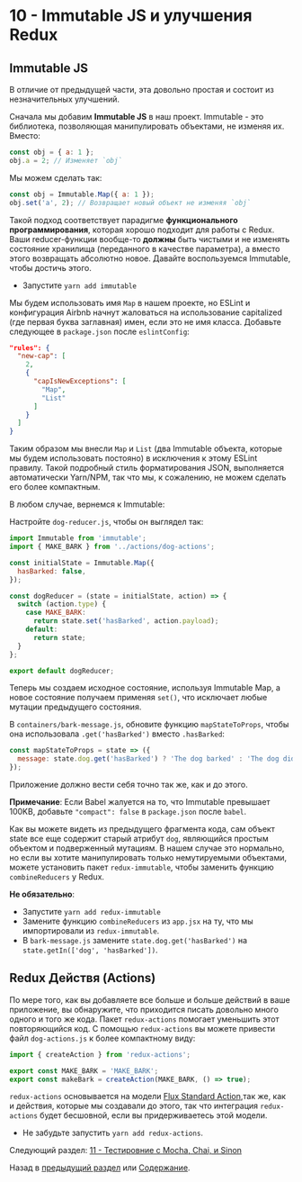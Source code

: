 # 10 - Immutable JS и улучшения Redux

## Immutable JS

В отличие от предыдущей части, эта довольно простая и состоит из незначительных улучшений.

Сначала мы добавим **Immutable JS** в наш проект. Immutable - это библиотека, позволяющая манипулировать объектами, не изменяя их. Вместо:

```javascript
const obj = { a: 1 };
obj.a = 2; // Изменяет `obj`
```
Мы можем сделать так:
```javascript
const obj = Immutable.Map({ a: 1 });
obj.set('a', 2); // Возвращает новый объект не изменяя `obj`
```

Такой подход соответствует парадигме **функционального программирования**, которая хорошо подходит для работы с Redux. Ваши reducer-функции вообще-то **должны** быть чистыми и не изменять состояние хранилища (переданного в качестве параметра), а вместо этого возвращать абсолютно новое. Давайте воспользуемся Immutable, чтобы достичь этого.

- Запустите `yarn add immutable`

Мы будем использовать имя `Map` в нашем проекте, но ESLint и конфигурация Airbnb начнут жаловаться на использование capitalized (где первая буква заглавная) имен, если это не имя класса. Добавьте следующее в `package.json` после `eslintConfig`:

```json
"rules": {
  "new-cap": [
    2,
    {
      "capIsNewExceptions": [
        "Map",
        "List"
      ]
    }
  ]
}
```
Таким образом мы внесли `Map` и `List` (два Immutable объекта, которые мы будем использовать постояно) в исключения к этому ESLint правилу. Такой подробный стиль форматирования JSON, выполняется автоматически Yarn/NPM, так что мы, к сожалению, не можем сделать его более компактным.

В любом случае, вернемся к Immutable:

Настройте `dog-reducer.js`, чтобы он выглядел так:

```javascript
import Immutable from 'immutable';
import { MAKE_BARK } from '../actions/dog-actions';

const initialState = Immutable.Map({
  hasBarked: false,
});

const dogReducer = (state = initialState, action) => {
  switch (action.type) {
    case MAKE_BARK:
      return state.set('hasBarked', action.payload);
    default:
      return state;
  }
};

export default dogReducer;
```

Теперь мы создаем исходное состояние, используя Immutable Map, а новое состояние получаем применяя `set()`, что исключает любые мутации предыдущего состояния.

В `containers/bark-message.js`, обновите функцию `mapStateToProps`, чтобы она использовала `.get('hasBarked')` вместо `.hasBarked`:

```javascript
const mapStateToProps = state => ({
  message: state.dog.get('hasBarked') ? 'The dog barked' : 'The dog did not bark',
});
```

Приложение должно вести себя точно так же, как и до этого.

**Примечание**: Если Babel жалуется на то, что Immutable превышает 100KB, добавьте `"compact": false` в `package.json` после `babel`.

Как вы можете видеть из предыдущего фрагмента кода, сам объект state все еще содержит старый атрибут `dog`, являющийся простым объектом и подверженный мутациям. В нашем случае это нормально, но если вы хотите манипулировать только немутируемыми объектами, можете установить пакет `redux-immutable`, чтобы заменить функцию `combineReducers` у Redux.

**Не обязательно**:
- Запустите `yarn add redux-immutable`
- Замените функцию `combineReducers` из `app.jsx` на ту, что мы импортировали из `redux-immutable`.
- В `bark-message.js` замените `state.dog.get('hasBarked')` на `state.getIn(['dog', 'hasBarked'])`.

## Redux Действя (Actions)

По мере того, как вы добавляете все больше и больше действий в ваше приложение, вы обнаружите, что приходится писать довольно много одного и того же кода. Пакет `redux-actions` помогает уменьшить этот повторяющийся код. С помощью `redux-actions` вы можете привести файл `dog-actions.js` к более компактному виду:

```javascript
import { createAction } from 'redux-actions';

export const MAKE_BARK = 'MAKE_BARK';
export const makeBark = createAction(MAKE_BARK, () => true);
```

`redux-actions` основывается на модели [Flux Standard Action](https://github.com/acdlite/flux-standard-action),так же, как и действия, которые мы создавали до этого, так что интеграция `redux-actions` будет бесшовной, если вы придерживаетесь этой модели.

- Не забудьте запустить `yarn add redux-actions`.

Следующий раздел: [11 - Тестировние с Mocha, Chai, и Sinon](/tutorial/11-testing-mocha-chai-sinon)

Назад в [предыдущий раздел](/tutorial/9-redux) или [Содержание](/../../).

